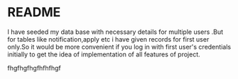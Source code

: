 # README
I have seeded my data base with necessary details for multiple users .But for tables like notification,apply etc i have given records for first user only.So it would be more convenient if you log in with first user's credentials initially to get the idea of implementation of all features of project.

fhgfhgfhgfhfhfhgf